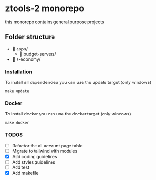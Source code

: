 # ztools-2 monorepo
this monorepo contains general purpose projects

## Folder structure
- 📁 apps/
    - 📁 budget-servers/
- 📁 z-economy/


### Installation
To install all dependencies you can use the update target (only windows)
```shell
make update
```

### Docker
To install docker you can use the docker target (only windows)
```shell
make docker
```

### TODOS
- [ ] Refactor the all account page table
- [ ] Migrate to tailwind with modules
- [x] Add coding guidelines
- [ ] Add styles guidelines
- [ ] Add test
- [x] Add makefile
